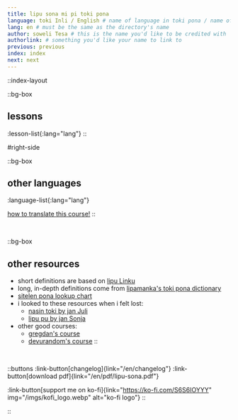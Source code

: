 ```yaml
---
title: lipu sona mi pi toki pona
language: toki Inli / English # name of language in toki pona / name of language in the language
lang: en # must be the same as the directory's name
author: soweli Tesa # this is the name you'd like to be credited with
authorlink: # something you'd like your name to link to
previous: previous
index: index
next: next
---
```


<!-- 
note for translators: feel free to change the file names! just make sure to keep the numbers at the start, so they show up in the right order. 
-->

::index-layout

  ::bg-box
  ## lessons
  <!-- this will automatically generate the list of lessons -->
  :lesson-list{:lang="lang"}
  ::

#right-side

  ::bg-box
  ## other languages
  <!-- this will automatically generate the list of languages -->
  :language-list{:lang="lang"}

  <!-- you probably want to remove this link from your translation. -->
  [how to translate this course!](/en/translate) 
  ::

  <br />

  ::bg-box
  ## other resources

  - short definitions are based on [lipu Linku](https://linku.la/)
  - long, in-depth definitions come from [lipamanka's toki pona dictionary](https://lipamanka.gay/essays/dictionary)
  - [sitelen pona lookup chart](https://tokipona.org/sitelen_pona.html)
  - i looked to these resources when i felt lost:
    - [nasin toki by jan Juli](https://github.com/kilipan/nasin-toki)
    - [lipu pu by jan Sonja](https://tokipona.org/)
  - other good courses:
    - [gregdan's course](https://mun.la/toki-pona/)
    - [devurandom's course](https://lipu-sona.pona.la/)
  ::

<br />

  ::buttons
  :link-button[changelog]{link="/en/changelog"}
  :link-button[download pdf]{link="/en/pdf/lipu-sona.pdf"} 
  <!-- feel free to replace this ko-fi link w/ a link to support you. or remove it. or keep it, i dunno. -->
  :link-button[support me on ko-fi]{link="https://ko-fi.com/S6S6IOYYY" img="/imgs/kofi_logo.webp" alt="ko-fi logo"}
  ::

::
